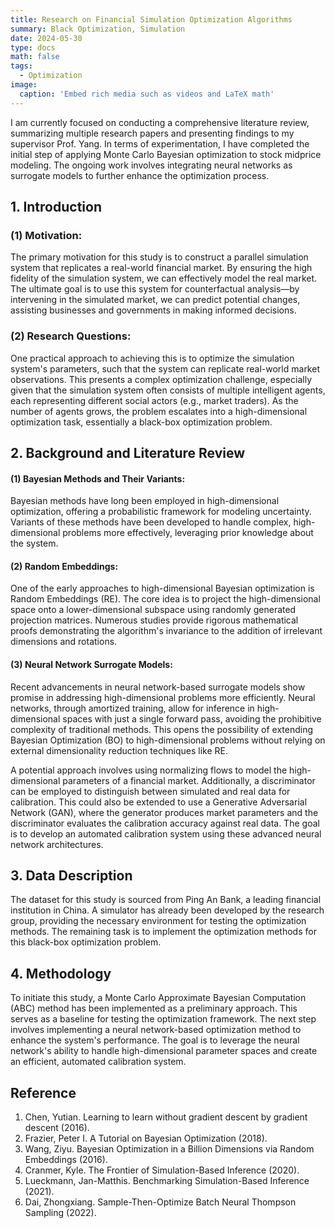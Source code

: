 ```yaml
---
title: Research on Financial Simulation Optimization Algorithms
summary: Black Optimization, Simulation
date: 2024-05-30
type: docs
math: false
tags:
  - Optimization
image:
  caption: 'Embed rich media such as videos and LaTeX math'
---
```


I am currently focused on conducting a comprehensive literature review, summarizing multiple research papers and presenting findings to my supervisor Prof. Yang. In terms of experimentation, I have completed the initial step of applying Monte Carlo Bayesian optimization to stock midprice modeling. The ongoing work involves integrating neural networks as surrogate models to further enhance the optimization process.
## 1. Introduction
### (1) Motivation:

The primary motivation for this study is to construct a parallel simulation system that replicates a real-world financial market. By ensuring the high fidelity of the simulation system, we can effectively model the real market. The ultimate goal is to use this system for counterfactual analysis—by intervening in the simulated market, we can predict potential changes, assisting businesses and governments in making informed decisions.

### (2) Research Questions:

One practical approach to achieving this is to optimize the simulation system's parameters, such that the system can replicate real-world market observations. This presents a complex optimization challenge, especially given that the simulation system often consists of multiple intelligent agents, each representing different social actors (e.g., market traders). As the number of agents grows, the problem escalates into a high-dimensional optimization task, essentially a black-box optimization problem.

## 2. Background and Literature Review

#### (1) Bayesian Methods and Their Variants:

Bayesian methods have long been employed in high-dimensional optimization, offering a probabilistic framework for modeling uncertainty. Variants of these methods have been developed to handle complex, high-dimensional problems more effectively, leveraging prior knowledge about the system.

#### (2) Random Embeddings:

One of the early approaches to high-dimensional Bayesian optimization is Random Embeddings (RE). The core idea is to project the high-dimensional space onto a lower-dimensional subspace using randomly generated projection matrices. Numerous studies provide rigorous mathematical proofs demonstrating the algorithm's invariance to the addition of irrelevant dimensions and rotations.

#### (3) Neural Network Surrogate Models:

Recent advancements in neural network-based surrogate models show promise in addressing high-dimensional problems more efficiently. Neural networks, through amortized training, allow for inference in high-dimensional spaces with just a single forward pass, avoiding the prohibitive complexity of traditional methods. This opens the possibility of extending Bayesian Optimization (BO) to high-dimensional problems without relying on external dimensionality reduction techniques like RE.

A potential approach involves using normalizing flows to model the high-dimensional parameters of a financial market. Additionally, a discriminator can be employed to distinguish between simulated and real data for calibration. This could also be extended to use a Generative Adversarial Network (GAN), where the generator produces market parameters and the discriminator evaluates the calibration accuracy against real data. The goal is to develop an automated calibration system using these advanced neural network architectures.

## 3. Data Description

The dataset for this study is sourced from Ping An Bank, a leading financial institution in China. A simulator has already been developed by the research group, providing the necessary environment for testing the optimization methods. The remaining task is to implement the optimization methods for this black-box optimization problem.

## 4. Methodology

To initiate this study, a Monte Carlo Approximate Bayesian Computation (ABC) method has been implemented as a preliminary approach. This serves as a baseline for testing the optimization framework. The next step involves implementing a neural network-based optimization method to enhance the system's performance. The goal is to leverage the neural network's ability to handle high-dimensional parameter spaces and create an efficient, automated calibration system.

## Reference
1. Chen, Yutian. Learning to learn without gradient descent by gradient descent (2016).
2. Frazier, Peter I. A Tutorial on Bayesian Optimization (2018).
3. Wang, Ziyu. Bayesian Optimization in a Billion Dimensions via Random Embeddings (2016).
4. Cranmer, Kyle. The Frontier of Simulation-Based Inference (2020).
5. Lueckmann, Jan-Matthis. Benchmarking Simulation-Based Inference (2021).
6. Dai, Zhongxiang. Sample-Then-Optimize Batch Neural Thompson Sampling (2022).

<!-- [Hugo Blox Builder](https://hugoblox.com) is designed to give technical content creators a seamless experience. You can focus on the content and the Hugo Blox Builder which this template is built upon handles the rest.

**Embed videos, podcasts, code, LaTeX math, and even test students!**

On this page, you'll find some examples of the types of technical content that can be rendered with Hugo Blox.

## Video

Teach your course by sharing videos with your students. Choose from one of the following approaches:

{{< youtube D2vj0WcvH5c >}}

**Youtube**:

    {{</* youtube w7Ft2ymGmfc */>}}

**Bilibili**:

    {{</* bilibili id="BV1WV4y1r7DF" */>}}

**Video file**

Videos may be added to a page by either placing them in your `assets/media/` media library or in your [page's folder](https://gohugo.io/content-management/page-bundles/), and then embedding them with the _video_ shortcode:

    {{</* video src="my_video.mp4" controls="yes" */>}}

## Podcast

You can add a podcast or music to a page by placing the MP3 file in the page's folder or the media library folder and then embedding the audio on your page with the _audio_ shortcode:

    {{</* audio src="ambient-piano.mp3" */>}}

Try it out:

{{< audio src="ambient-piano.mp3" >}}

## Test students

Provide a simple yet fun self-assessment by revealing the solutions to challenges with the `spoiler` shortcode:

```markdown
{{</* spoiler text="👉 Click to view the solution" */>}}
You found me!
{{</* /spoiler */>}}
```

renders as

{{< spoiler text="👉 Click to view the solution" >}} You found me 🎉 {{< /spoiler >}}

## Math

Hugo Blox Builder supports a Markdown extension for $\LaTeX$ math. You can enable this feature by toggling the `math` option in your `config/_default/params.yaml` file.

To render _inline_ or _block_ math, wrap your LaTeX math with `{{</* math */>}}$...${{</* /math */>}}` or `{{</* math */>}}$$...$${{</* /math */>}}`, respectively.

{{% callout note %}}
We wrap the LaTeX math in the Hugo Blox _math_ shortcode to prevent Hugo rendering our math as Markdown.
{{% /callout %}}

Example **math block**:

```latex
{{</* math */>}}
$$
\gamma_{n} = \frac{ \left | \left (\mathbf x_{n} - \mathbf x_{n-1} \right )^T \left [\nabla F (\mathbf x_{n}) - \nabla F (\mathbf x_{n-1}) \right ] \right |}{\left \|\nabla F(\mathbf{x}_{n}) - \nabla F(\mathbf{x}_{n-1}) \right \|^2}
$$
{{</* /math */>}}
```

renders as

{{< math >}}
$$\gamma_{n} = \frac{ \left | \left (\mathbf x_{n} - \mathbf x_{n-1} \right )^T \left [\nabla F (\mathbf x_{n}) - \nabla F (\mathbf x_{n-1}) \right ] \right |}{\left \|\nabla F(\mathbf{x}_{n}) - \nabla F(\mathbf{x}_{n-1}) \right \|^2}$$
{{< /math >}}

Example **inline math** `{{</* math */>}}$\nabla F(\mathbf{x}_{n})${{</* /math */>}}` renders as {{< math >}}$\nabla F(\mathbf{x}_{n})${{< /math >}}.

Example **multi-line math** using the math linebreak (`\\`):

```latex
{{</* math */>}}
$$f(k;p_{0}^{*}) = \begin{cases}p_{0}^{*} & \text{if }k=1, \\
1-p_{0}^{*} & \text{if }k=0.\end{cases}$$
{{</* /math */>}}
```

renders as

{{< math >}}

$$
f(k;p_{0}^{*}) = \begin{cases}p_{0}^{*} & \text{if }k=1, \\
1-p_{0}^{*} & \text{if }k=0.\end{cases}
$$

{{< /math >}}

## Code

Hugo Blox Builder utilises Hugo's Markdown extension for highlighting code syntax. The code theme can be selected in the `config/_default/params.yaml` file.


    ```python
    import pandas as pd
    data = pd.read_csv("data.csv")
    data.head()
    ```

renders as

```python
import pandas as pd
data = pd.read_csv("data.csv")
data.head()
```

## Inline Images

```go
{{</* icon name="python" */>}} Python
```

renders as

{{< icon name="python" >}} Python

## Did you find this page helpful? Consider sharing it 🙌 -->
